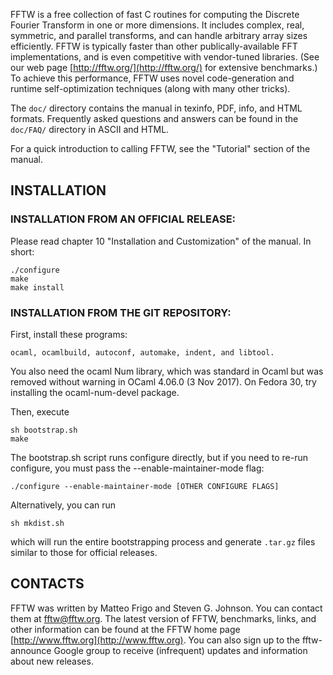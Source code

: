 FFTW is a free collection of fast C routines for computing the
Discrete Fourier Transform in one or more dimensions.  It includes
complex, real, symmetric, and parallel transforms, and can handle
arbitrary array sizes efficiently. FFTW is typically faster than
other publically-available FFT implementations, and is even
competitive with vendor-tuned libraries. (See our web page
[http://fftw.org/](http://fftw.org/) for extensive benchmarks.) To achieve this
performance, FFTW uses novel code-generation and runtime
self-optimization techniques (along with many other tricks).

The `doc/` directory contains the manual in texinfo, PDF, info, and HTML
formats. Frequently asked questions and answers can be found in the
`doc/FAQ/` directory in ASCII and HTML.

For a quick introduction to calling FFTW, see the "Tutorial" section
of the manual.

INSTALLATION
------------

### INSTALLATION FROM AN OFFICIAL RELEASE:

Please read chapter 10 "Installation and Customization" of the manual.
In short:
```
./configure
make
make install
```
### INSTALLATION FROM THE GIT REPOSITORY:

First, install these programs:
```
ocaml, ocamlbuild, autoconf, automake, indent, and libtool.
```
You also need the ocaml Num library, which was standard in Ocaml but
was removed without warning in OCaml 4.06.0 (3 Nov 2017).  On Fedora
30, try installing the ocaml-num-devel package.

Then, execute
```
sh bootstrap.sh
make
```
The bootstrap.sh script runs configure directly, but if you need to
re-run configure, you must pass the --enable-maintainer-mode flag:
```
./configure --enable-maintainer-mode [OTHER CONFIGURE FLAGS]
```
Alternatively, you can run
```
sh mkdist.sh
```
which will run the entire bootstrapping process and generate
`.tar.gz` files similar to those for official releases.

CONTACTS
--------

FFTW was written by Matteo Frigo and Steven G. Johnson. You can
contact them at [fftw@fftw.org](mailto://fftw@fftw.org). The latest version of FFTW,
benchmarks, links, and other information can be found at the FFTW home
page [http://www.fftw.org](http://www.fftw.org). You can also sign up to the fftw-announce
Google group to receive (infrequent) updates and information about new
releases.
